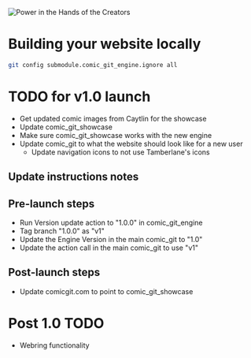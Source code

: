 ![Power in the Hands of the Creators](https://github.com/ryanvilbrandt/comic_git/raw/docs/docs/img/comic_git_small.png)

# Building your website locally

```bash
git config submodule.comic_git_engine.ignore all
```

# TODO for v1.0 launch

* Get updated comic images from Caytlin for the showcase
* Update comic_git_showcase
* Make sure comic_git_showcase works with the new engine
* Update comic_git to what the website should look like for a new user
  * Update navigation icons to not use Tamberlane's icons

## Update instructions notes

## Pre-launch steps

* Run Version update action to "1.0.0" in comic_git_engine
* Tag branch "1.0.0" as "v1"
* Update the Engine Version in the main comic_git to "1.0"
* Update the action call in the main comic_git to use "v1"

## Post-launch steps

* Update comicgit.com to point to comic_git_showcase

# Post 1.0 TODO

* Webring functionality